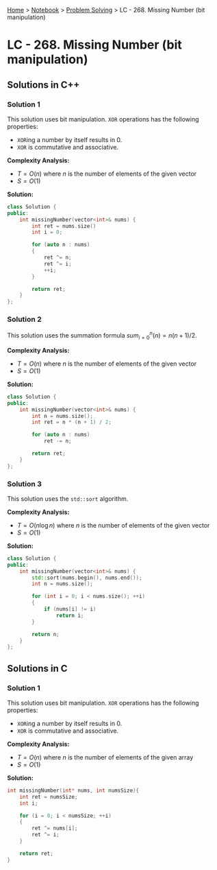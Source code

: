 <a href="../../">Home</a> > <a href="../notebook">Notebook</a> > <a href="./">Problem Solving</a> > LC - 268. Missing Number (bit manipulation)

# LC - 268. Missing Number (bit manipulation)



## Solutions in C++

### Solution 1

This solution uses bit manipulation. `XOR` operations has the following properties:

* `XOR`ing a number by itself results in 0.
* `XOR` is commutative and associative.

**Complexity Analysis:**

*  $T = O(n)$ where $n$ is the number of elements of the given vector    
*  $S = O(1)$

**Solution:**

```cpp
class Solution {
public:
    int missingNumber(vector<int>& nums) {
        int ret = nums.size()
        int i = 0;

        for (auto n : nums)
        {
            ret ^= n;
            ret ^= i;
            ++i;
        }

        return ret;
    }
};
```



### Solution 2

This solution uses the summation formula $sum_{i = 0}^{n}(n) = n(n+1)/2$.

**Complexity Analysis:**

*  $T = O(n)$ where $n$ is the number of elements of the given vector    
*  $S = O(1)$

**Solution:**

```cpp
class Solution {
public:
    int missingNumber(vector<int>& nums) {
        int n = nums.size();
        int ret = n * (n + 1) / 2;

        for (auto n : nums)
            ret -= n;       

        return ret;
    }
};
```



### Solution 3

This solution uses the `std::sort` algorithm.

**Complexity Analysis:**

*  $T = O(n\log n)$ where $n$ is the number of elements of the given vector    
*  $S = O(1)$

**Solution:**

```cpp
class Solution {
public:
    int missingNumber(vector<int>& nums) {
        std::sort(nums.begin(), nums.end());
        int n = nums.size();

        for (int i = 0; i < nums.size(); ++i)
        {
            if (nums[i] != i)
                return i;
        }

        return n;
    }
};
```



## Solutions in C

### Solution 1

This solution uses bit manipulation. `XOR` operations has the following properties:

* `XOR`ing a number by itself results in 0.
* `XOR` is commutative and associative.

**Complexity Analysis:**

*  $T = O(n)$ where $n$ is the number of elements of the given array    
*  $S = O(1)$

**Solution:**

```c
int missingNumber(int* nums, int numsSize){
    int ret = numsSize;
    int i;

    for (i = 0; i < numsSize; ++i)
    {
        ret ^= nums[i];
        ret ^= i;
    }

    return ret;
}
```

